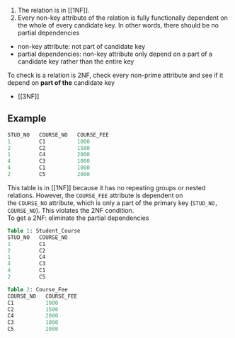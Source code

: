 1. The relation is in [[1NF]].
2. Every non-key attribute of the relation is fully functionally dependent on the whole of every candidate key. In other words, there should be no partial dependencies
- non-key attribute: not part of candidate key
- partial dependencies: non-key attribute only depend on a part of a candidate key rather than the entire key

To check is a relation is 2NF, check every non-prime attribute and see if it depend on **part of the** candidate key

- [[3NF]]
## Example

```sql
STUD_NO   COURSE_NO   COURSE_FEE
1         C1          1000
2         C2          1500
1         C4          2000
4         C3          1000
4         C1          1000
2         C5          2000
```

This table is in [[1NF]] because it has no repeating groups or nested relations. However, the `COURSE_FEE` attribute is dependent on the `COURSE_NO` attribute, which is only a part of the primary key (`STUD_NO, COURSE_NO`). This violates the 2NF condition.  
To get a 2NF: eliminate the partial dependencies

```sql
Table 1: Student_Course
STUD_NO   COURSE_NO
1         C1
2         C2
1         C4
4         C3
4         C1
2         C5

Table 2: Course_Fee
COURSE_NO   COURSE_FEE
C1          1000
C2          1500
C4          2000
C3          1000
C5          2000
```
